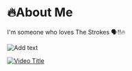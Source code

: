# 🔥About Me
I'm someone who loves The Strokes 🗣️‼️🔥

![Add text](https://meccha-japan.com/544264-home_default/plush-keychain-makoto-yuki-p3r-persona-3-reload.jpg)

[![Video Title](https://img.youtube.com/vi/1-W6whvn8Bs/0.jpg)](https://www.youtube.com/watch?v=1-W6whvn8Bs)
